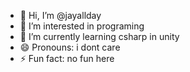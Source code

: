 - 👋 Hi, I’m @jayallday
- 👀 I’m interested in programing
- 🌱 I’m currently learning csharp in unity
- 😄 Pronouns: i dont care
- ⚡ Fun fact: no fun here
